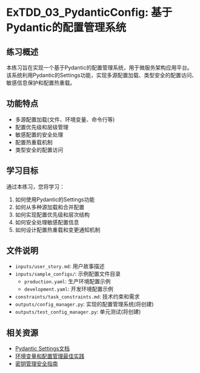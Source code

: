 # ExTDD_03_PydanticConfig: 基于Pydantic的配置管理系统

## 练习概述

本练习旨在实现一个基于Pydantic的配置管理系统，用于微服务架构应用平台。该系统利用Pydantic的Settings功能，实现多源配置加载、类型安全的配置访问、敏感信息保护和配置热重载。

## 功能特点

- 多源配置加载(文件、环境变量、命令行等)
- 配置优先级和层级管理
- 敏感配置的安全处理
- 配置热重载机制
- 类型安全的配置访问

## 学习目标

通过本练习，您将学习：

1. 如何使用Pydantic的Settings功能
2. 如何从多种源加载和合并配置
3. 如何实现配置优先级和层次结构
4. 如何安全处理敏感配置信息
5. 如何设计配置热重载和变更通知机制

## 文件说明

- `inputs/user_story.md`: 用户故事描述
- `inputs/sample_configs/`: 示例配置文件目录
  - `production.yaml`: 生产环境配置示例
  - `development.yaml`: 开发环境配置示例
- `constraints/task_constraints.md`: 技术约束和需求
- `outputs/config_manager.py`: 实现的配置管理系统(将创建)
- `outputs/test_config_manager.py`: 单元测试(将创建)

## 相关资源

- [Pydantic Settings文档](https://docs.pydantic.dev/latest/concepts/settings/)
- [环境变量和配置管理最佳实践](https://12factor.net/config)
- [密钥管理安全指南](https://cheatsheetseries.owasp.org/cheatsheets/Password_Storage_Cheat_Sheet.html) 
